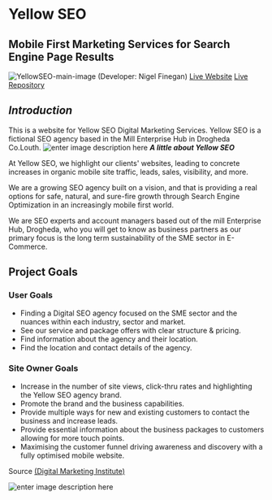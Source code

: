 # Yellow SEO

## Mobile First Marketing Services for Search Engine Page Results

![YellowSEO-main-image](https://smithhousedesign.com/wp-content/uploads/2017/03/smithHOUSE-design-SEO-phoenix-digital-marketing-golden.jpg)
(Developer: Nigel Finegan)
[Live Website](https://nigelfinegan5p.github.io/project-1/index.html)
[Live Repository](https://github.com/NigelFinegan5p?tab=repositories)

## ***Introduction***

This is a website for Yellow SEO Digital Marketing Services. 
Yellow SEO is a fictional SEO agency based in the Mill Enterprise Hub in Drogheda Co.Louth.
![enter image description here](https://scontent.fdub3-2.fna.fbcdn.net/v/t39.30808-6/364763218_708016611338251_1566465120202196751_n.jpg?_nc_cat=111&ccb=1-7&_nc_sid=5f2048&_nc_ohc=bySZIeTGO60Q7kNvgH0knqM&_nc_ht=scontent.fdub3-2.fna&oh=00_AYBQwjovDJaJhnMA27skslJuHxWjsNTtEX7dpBX3MRLPig&oe=66774BCF)
***A little about Yellow SEO***

At Yellow SEO, we highlight our clients' websites, leading to concrete increases in organic mobile site traffic, leads, sales, visibility, and more.

We are a growing SEO agency built on a vision, and that is providing a real options for safe, natural, and sure-fire growth through Search Engine Optimization in an increasingly mobile first world.

We are SEO experts and account managers based out of the mill Enterprise Hub, Drogheda, who you will get to know as business partners as our primary focus is the long term sustainability of the SME sector in E-Commerce.
## Project Goals

### User Goals
-   Finding a Digital SEO agency focused on the SME sector and the nuances within each industry, sector and market.
-   See our service and package offers with clear structure & pricing.
-   Find information about the agency and their location.
-   Find the location and contact details of the agency.

### Site Owner Goals

-   Increase in the number of site views, click-thru rates and highlighting the Yellow SEO agency brand.
-   Promote the brand and the business capabilities.
-   Provide multiple ways for new and existing customers to contact the business and increase leads.
-   Provide essential information about the business packages to customers allowing for more touch points.
- Maximising the customer funnel driving awareness and discovery with a fully optimised mobile website. 

Source [(Digital Marketing Institute)](https://digitalmarketinginstitute.com/blog/how-to-nurture-leads-at-each-stage-of-the-sales-funnel)

![enter image description here](https://www.reliablesoft.net/wp-content/uploads/2023/11/digital-marketing-funnel-new-2048x1446.webp)


